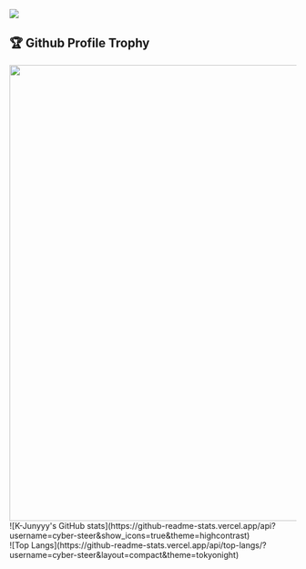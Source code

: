 <a href="https://hits.seeyoufarm.com"><img src="https://hits.seeyoufarm.com/api/count/incr/badge.svg?url=https%3A%2F%2Fgithub.com%2Fcyber-steer&count_bg=%2379C83D&title_bg=%23555555&icon=github.svg&icon_color=%23E7E7E7&title=hits&edge_flat=false"/></a> <br>
<h2>🏆 Github Profile Trophy</h2></a>
<a href="https://github.com/ryo-ma/github-profile-trophy">
  <img width=800 src="https://github-profile-trophy.vercel.app/?username=cyber-steer&column=8&theme=gruvbox&no-frame=true"/>
</a><br>
![K-Junyyy's GitHub stats](https://github-readme-stats.vercel.app/api?username=cyber-steer&show_icons=true&theme=highcontrast) <br>
![Top Langs](https://github-readme-stats.vercel.app/api/top-langs/?username=cyber-steer&layout=compact&theme=tokyonight)
